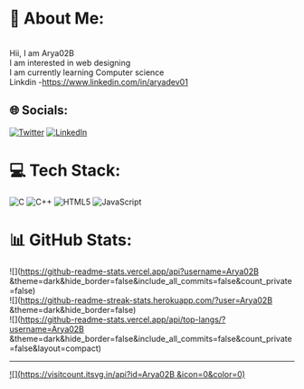 # 💫 About Me:
<br>Hii, I am Arya02B <br>I am interested in web designing <br>I am currently learning Computer science <br>Linkdin -https://www.linkedin.com/in/aryadev01<br>


## 🌐 Socials:
[![Twitter](https://img.shields.io/badge/Twitter-%23E4405F.svg?logo=Twitter&logoColor=white)](https://Twitter.com/Arya02Singh) [![LinkedIn](https://img.shields.io/badge/LinkedIn-%230077B5.svg?logo=linkedin&logoColor=white)](https://linkedin.com/in/aryadev01) 

# 💻 Tech Stack:
![C](https://img.shields.io/badge/c-%2300599C.svg?style=for-the-badge&logo=c&logoColor=white) ![C++](https://img.shields.io/badge/c++-%2300599C.svg?style=for-the-badge&logo=c%2B%2B&logoColor=white) ![HTML5](https://img.shields.io/badge/html5-%23E34F26.svg?style=for-the-badge&logo=html5&logoColor=white) ![JavaScript](https://img.shields.io/badge/javascript-%23323330.svg?style=for-the-badge&logo=javascript&logoColor=%23F7DF1E)
# 📊 GitHub Stats:
![](https://github-readme-stats.vercel.app/api?username=Arya02B &theme=dark&hide_border=false&include_all_commits=false&count_private=false)<br/>
![](https://github-readme-streak-stats.herokuapp.com/?user=Arya02B &theme=dark&hide_border=false)<br/>
![](https://github-readme-stats.vercel.app/api/top-langs/?username=Arya02B &theme=dark&hide_border=false&include_all_commits=false&count_private=false&layout=compact)

---
[![](https://visitcount.itsvg.in/api?id=Arya02B &icon=0&color=0)](https://visitcount.itsvg.in)

<!-- Proudly created with GPRM ( https://gprm.itsvg.in ) -->
<!---
Arya02B/Arya02B is a ✨ special ✨ repository because its `README.md` (this file) appears on your GitHub profile.
You can click the Preview link to take a look at your changes.
--->
